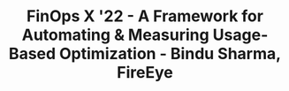 ---
title: FinOps X '22 - A Framework for Automating & Measuring Usage-Based Optimization - Bindu Sharma, FireEye
description: This talk covered what type of opportunities to look for regarding Usage Optimization, Automating Usage Optimization, Identifying and Implementing Automation Framework, and Return on Investment from Automation.
date-added: Nov 2022
type: Video
source: Foundation Contribution
label: FinOps X
link: https://www.youtube.com/watch?v=_bXlalZm5YE&list=PLUSCToibAswmu2V2rbm3ZjTLw3OZ9F2SB&index=25
framework-capabilities:
  - capability_rightsizing
framework-persona:
  - practitioner
  - finance
  - engineering
framework-maturity:
  - crawl
  - walk
cloud-provider:
  - AWS
  - Azure
  - GCP
permalink: /resources/not-here/
weight: 30
listing: true
---